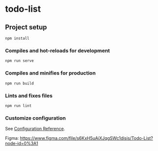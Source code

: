 # todo-list

## Project setup
```
npm install
```

### Compiles and hot-reloads for development
```
npm run serve
```

### Compiles and minifies for production
```
npm run build
```

### Lints and fixes files
```
npm run lint
```

### Customize configuration
See [Configuration Reference](https://cli.vuejs.org/config/).


Figma: https://www.figma.com/file/s6KxH5uAiXJqgSWc1disis/Todo-List?node-id=0%3A1
